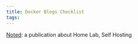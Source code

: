```yaml
---
title: Docker Blogs Checklist
tags:
---
```




[Noted](https://noted.lol/): a publication about Home Lab, Self Hosting
